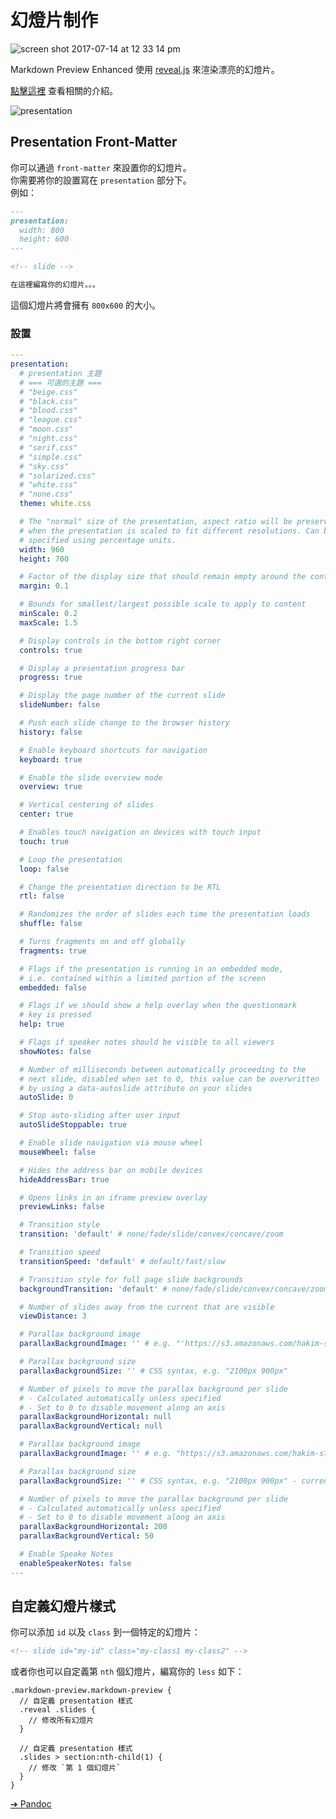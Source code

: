 # 幻燈片制作

![screen shot 2017-07-14 at 12 33 14 pm](https://user-images.githubusercontent.com/1908863/28223480-2c61461c-6891-11e7-9389-5adec0588c32.png)

Markdown Preview Enhanced 使用 [reveal.js](https://github.com/hakimel/reveal.js) 來渲染漂亮的幻燈片。

[點擊這裡](https://rawgit.com/shd101wyy/markdown-preview-enhanced/master/docs/presentation-intro.html) 查看相關的介紹。

![presentation](https://user-images.githubusercontent.com/1908863/28202176-caf103c4-6839-11e7-8776-942679f3698b.gif)

## Presentation Front-Matter

你可以通過 `front-matter` 來設置你的幻燈片。  
你需要將你的設置寫在 `presentation` 部分下。  
例如：

```markdown
---
presentation:
  width: 800
  height: 600
---

<!-- slide -->

在這裡編寫你的幻燈片。。。
```

這個幻燈片將會擁有 `800x600` 的大小。

### 設置

```yaml
---
presentation:
  # presentation 主題
  # === 可選的主題 ===
  # "beige.css"
  # "black.css"
  # "blood.css"
  # "league.css"
  # "moon.css"
  # "night.css"
  # "serif.css"
  # "simple.css"
  # "sky.css"
  # "solarized.css"
  # "white.css"
  # "none.css"
  theme: white.css

  # The "normal" size of the presentation, aspect ratio will be preserved
  # when the presentation is scaled to fit different resolutions. Can be
  # specified using percentage units.
  width: 960
  height: 700

  # Factor of the display size that should remain empty around the content
  margin: 0.1

  # Bounds for smallest/largest possible scale to apply to content
  minScale: 0.2
  maxScale: 1.5

  # Display controls in the bottom right corner
  controls: true

  # Display a presentation progress bar
  progress: true

  # Display the page number of the current slide
  slideNumber: false

  # Push each slide change to the browser history
  history: false

  # Enable keyboard shortcuts for navigation
  keyboard: true

  # Enable the slide overview mode
  overview: true

  # Vertical centering of slides
  center: true

  # Enables touch navigation on devices with touch input
  touch: true

  # Loop the presentation
  loop: false

  # Change the presentation direction to be RTL
  rtl: false

  # Randomizes the order of slides each time the presentation loads
  shuffle: false

  # Turns fragments on and off globally
  fragments: true

  # Flags if the presentation is running in an embedded mode,
  # i.e. contained within a limited portion of the screen
  embedded: false

  # Flags if we should show a help overlay when the questionmark
  # key is pressed
  help: true

  # Flags if speaker notes should be visible to all viewers
  showNotes: false

  # Number of milliseconds between automatically proceeding to the
  # next slide, disabled when set to 0, this value can be overwritten
  # by using a data-autoslide attribute on your slides
  autoSlide: 0

  # Stop auto-sliding after user input
  autoSlideStoppable: true

  # Enable slide navigation via mouse wheel
  mouseWheel: false

  # Hides the address bar on mobile devices
  hideAddressBar: true

  # Opens links in an iframe preview overlay
  previewLinks: false

  # Transition style
  transition: 'default' # none/fade/slide/convex/concave/zoom

  # Transition speed
  transitionSpeed: 'default' # default/fast/slow

  # Transition style for full page slide backgrounds
  backgroundTransition: 'default' # none/fade/slide/convex/concave/zoom

  # Number of slides away from the current that are visible
  viewDistance: 3

  # Parallax background image
  parallaxBackgroundImage: '' # e.g. "'https://s3.amazonaws.com/hakim-static/reveal-js/reveal-parallax-1.jpg'"

  # Parallax background size
  parallaxBackgroundSize: '' # CSS syntax, e.g. "2100px 900px"

  # Number of pixels to move the parallax background per slide
  # - Calculated automatically unless specified
  # - Set to 0 to disable movement along an axis
  parallaxBackgroundHorizontal: null
  parallaxBackgroundVertical: null

  # Parallax background image
  parallaxBackgroundImage: '' # e.g. "https://s3.amazonaws.com/hakim-static/reveal-js/reveal-parallax-1.jpg"

  # Parallax background size
  parallaxBackgroundSize: '' # CSS syntax, e.g. "2100px 900px" - currently only pixels are supported (don't use % or auto)

  # Number of pixels to move the parallax background per slide
  # - Calculated automatically unless specified
  # - Set to 0 to disable movement along an axis
  parallaxBackgroundHorizontal: 200
  parallaxBackgroundVertical: 50

  # Enable Speake Notes
  enableSpeakerNotes: false
---
```

## 自定義幻燈片樣式

你可以添加 `id` 以及 `class` 到一個特定的幻燈片：

```markdown
<!-- slide id="my-id" class="my-class1 my-class2" -->
```

或者你也可以自定義第 `nth` 個幻燈片，編寫你的 `less` 如下：

```less
.markdown-preview.markdown-preview {
  // 自定義 presentation 樣式
  .reveal .slides {
    // 修改所有幻燈片
  }

  // 自定義 presentation 樣式
  .slides > section:nth-child(1) {
    // 修改 `第 1 個幻燈片`
  }
}
```

[➔ Pandoc](zh-tw/pandoc.md)
